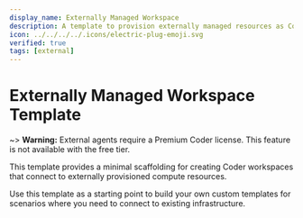 ```yaml
---
display_name: Externally Managed Workspace
description: A template to provision externally managed resources as Coder workspaces
icon: ../../../../.icons/electric-plug-emoji.svg
verified: true
tags: [external]
---
```


# Externally Managed Workspace Template

~> **Warning:** External agents require a Premium Coder license. This feature is not available with the free tier.

This template provides a minimal scaffolding for creating Coder workspaces that connect to externally provisioned compute resources.

Use this template as a starting point to build your own custom templates for scenarios where you need to connect to existing infrastructure.
